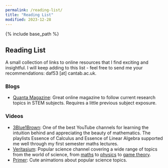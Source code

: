 ```yaml
---
permalink: /reading-list/
title: "Reading List"
modified: 2023-12-28
---
```


{% include base_path %}
<!--- {% include toc %} -->

## Reading List

A small collection of links to online resources that I find exciting and insightful. I will keep adding to this list - feel free to send me your recommendations: daf53 [at] cantab.ac.uk.

### Blogs

- [Quanta Magazine](https://www.quantamagazine.org/): Great online magazine to follow current research topics in STEM subjects. Requires a little previous subject exposure.

### Videos

- [3Blue1Brown](https://www.youtube.com/@3blue1brown): One of the best YouTube channels for learning the intuition behind and appreciating the beauty of mathematics. The playlists Essence of Calculus and Essence of Linear Algebra supported me well through my first semester maths lectures.
- [Veritasium](https://www.youtube.com/@veritasium): Popular science channel covering a wide range of topics from the world of science, from [maths](https://www.youtube.com/watch?v=ovJcsL7vyrk) to [physics](https://www.youtube.com/watch?v=fDek6cYijxI) to [game theory](https://www.youtube.com/watch?v=mScpHTIi-kM).
- [Primer](https://www.youtube.com/@PrimerBlobs): Cute animations about popular science topics.

